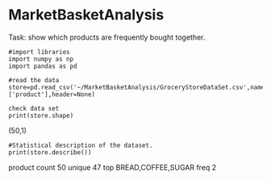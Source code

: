 # MarketBasketAnalysis

Task: show which products are frequently bought together.

```
#import libraries
import numpy as np
import pandas as pd

#read the data
store=pd.read_csv('~/MarketBasketAnalysis/GroceryStoreDataSet.csv',names=['product'],header=None)
```

```
check data set
print(store.shape) 
```

(50,1)

```
#Statistical description of the dataset.
print(store.describe())
```

product count           50
unique                  47
top     BREAD,COFFEE,SUGAR
freq                     2

 
